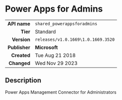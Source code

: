 # Power Apps for Admins
| | |
|-:|-|
|**API name**|`shared_powerappsforadmins`|
|**Tier**|Standard|
|**Version**|`releases/v1.0.1669\1.0.1669.3520`|
|**Publisher**|**Microsoft**|
|**Created**|Tue Aug 21 2018|
|**Changed**|Wed Nov 29 2023|

## Description
Power Apps Management Connector for Administrators
